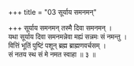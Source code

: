 +++
title = "03 सूर्याय समनमन्"

+++
सूर्याय समनमन् तस्मै दिवा समनमन् ।  
यथा सूर्याय दिवा समनमन्नेवा मह्यं सन्नमः सं नमन्तु ।  
वित्तिं भूतिं पुष्टिं पशून् ब्रह्म ब्राह्मणवर्चसम् ।  
सं नतय स्थ सं मे नमत स्वाहा ॥ ३ ॥